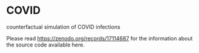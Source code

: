 # COVID
counterfactual simulation of COVID infections

Please read 
https://zenodo.org/records/17114687
for the information about the source code available here.
